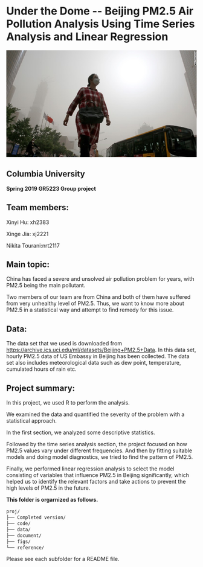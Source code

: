 # Under the Dome -- Beijing PM2.5 Air Pollution Analysis Using Time Series Analysis and Linear Regression

![image](figs/beijing_pm2.5.jpg)

## Columbia University 
**Spring 2019 GR5223 Group project**

## Team members:

Xinyi Hu: xh2383

Xinge Jia: xj2221

Nikita Tourani:nrt2117


## Main topic:

China has faced a severe and unsolved air pollution problem for years, with PM2.5 being the main pollutant.

Two members of our team are from China and both of them have suffered from very unhealthy level of PM2.5. Thus, we want to know more about PM2.5 in a statistical way and attempt to find remedy for this issue.

## Data:

The data set that we used is downloaded from https://archive.ics.uci.edu/ml/datasets/Beijing+PM2.5+Data. In this data set, hourly PM2.5 data of US Embassy in Beijing has been collected. The data set also includes meteorological data such as dew point, temperature, cumulated hours of rain etc.

## Project summary:

In this project, we used R to perform the analysis. 

We examined the data and quantified the severity of the problem with a statistical approach.

In the first section, we analyzed some descriptive statistics.

Followed by the time series analysis section, the project focused on how PM2.5 values vary under different frequencies. And then by fitting suitable models and doing model diagnostics, we tried to find the pattern of PM2.5.

Finally, we performed linear regression analysis to select the model consisting of variables that influence PM2.5 in Beijing significantly, which helped us to identify the relevant factors and take actions to prevent the high levels of PM2.5 in the future.

**This folder is orgarnized as follows.**

```
proj/
├── Completed version/
├── code/
├── data/
├── document/
├── figs/
└── reference/
```

Please see each subfolder for a README file.
